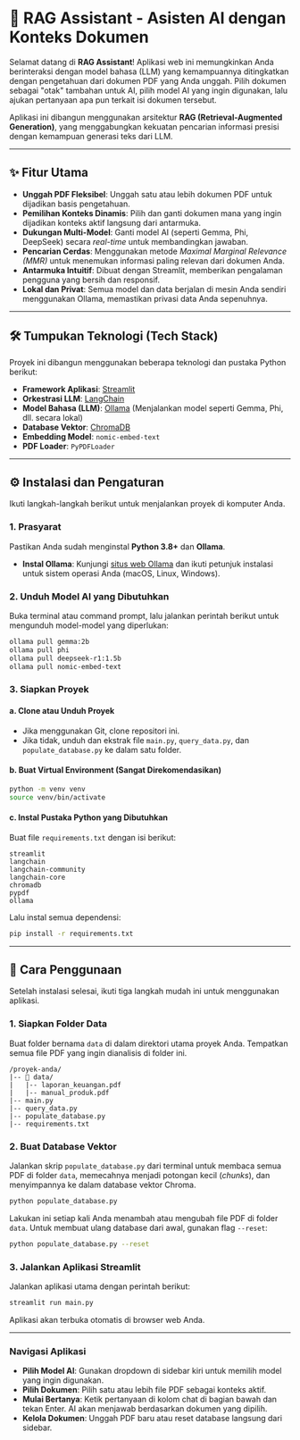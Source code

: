 # 🤖 RAG Assistant - Asisten AI dengan Konteks Dokumen

Selamat datang di **RAG Assistant**! Aplikasi web ini memungkinkan Anda berinteraksi dengan model bahasa (LLM) yang kemampuannya ditingkatkan dengan pengetahuan dari dokumen PDF yang Anda unggah. Pilih dokumen sebagai "otak" tambahan untuk AI, pilih model AI yang ingin digunakan, lalu ajukan pertanyaan apa pun terkait isi dokumen tersebut.

Aplikasi ini dibangun menggunakan arsitektur **RAG (Retrieval-Augmented Generation)**, yang menggabungkan kekuatan pencarian informasi presisi dengan kemampuan generasi teks dari LLM.

---

## ✨ Fitur Utama

- **Unggah PDF Fleksibel**: Unggah satu atau lebih dokumen PDF untuk dijadikan basis pengetahuan.
- **Pemilihan Konteks Dinamis**: Pilih dan ganti dokumen mana yang ingin dijadikan konteks aktif langsung dari antarmuka.
- **Dukungan Multi-Model**: Ganti model AI (seperti Gemma, Phi, DeepSeek) secara *real-time* untuk membandingkan jawaban.
- **Pencarian Cerdas**: Menggunakan metode *Maximal Marginal Relevance (MMR)* untuk menemukan informasi paling relevan dari dokumen Anda.
- **Antarmuka Intuitif**: Dibuat dengan Streamlit, memberikan pengalaman pengguna yang bersih dan responsif.
- **Lokal dan Privat**: Semua model dan data berjalan di mesin Anda sendiri menggunakan Ollama, memastikan privasi data Anda sepenuhnya.

---

## 🛠️ Tumpukan Teknologi (Tech Stack)

Proyek ini dibangun menggunakan beberapa teknologi dan pustaka Python berikut:

* **Framework Aplikasi**: [Streamlit](https://streamlit.io/)
* **Orkestrasi LLM**: [LangChain](https://www.langchain.com/)
* **Model Bahasa (LLM)**: [Ollama](https://ollama.com/) (Menjalankan model seperti Gemma, Phi, dll. secara lokal)
* **Database Vektor**: [ChromaDB](https://www.trychroma.com/)
* **Embedding Model**: `nomic-embed-text`
* **PDF Loader**: `PyPDFLoader`
---

## ⚙️ Instalasi dan Pengaturan

Ikuti langkah-langkah berikut untuk menjalankan proyek di komputer Anda.

### 1. Prasyarat

Pastikan Anda sudah menginstal **Python 3.8+** dan **Ollama**.

- **Instal Ollama**: Kunjungi [situs web Ollama](https://ollama.com/) dan ikuti petunjuk instalasi untuk sistem operasi Anda (macOS, Linux, Windows).

### 2. Unduh Model AI yang Dibutuhkan

Buka terminal atau command prompt, lalu jalankan perintah berikut untuk mengunduh model-model yang diperlukan:

```bash
ollama pull gemma:2b
ollama pull phi
ollama pull deepseek-r1:1.5b
ollama pull nomic-embed-text
```

### 3. Siapkan Proyek

#### a. Clone atau Unduh Proyek

- Jika menggunakan Git, clone repositori ini.
- Jika tidak, unduh dan ekstrak file `main.py`, `query_data.py`, dan `populate_database.py` ke dalam satu folder.

#### b. Buat Virtual Environment (Sangat Direkomendasikan)

```bash
python -m venv venv
source venv/bin/activate
```

#### c. Instal Pustaka Python yang Dibutuhkan

Buat file `requirements.txt` dengan isi berikut:

```
streamlit
langchain
langchain-community
langchain-core
chromadb
pypdf
ollama
```

Lalu instal semua dependensi:

```bash
pip install -r requirements.txt
```

---

## 🚀 Cara Penggunaan

Setelah instalasi selesai, ikuti tiga langkah mudah ini untuk menggunakan aplikasi.

### 1. Siapkan Folder Data

Buat folder bernama `data` di dalam direktori utama proyek Anda. Tempatkan semua file PDF yang ingin dianalisis di folder ini.

```
/proyek-anda/
|-- 📂 data/
|   |-- laporan_keuangan.pdf
|   |-- manual_produk.pdf
|-- main.py
|-- query_data.py
|-- populate_database.py
|-- requirements.txt
```

### 2. Buat Database Vektor

Jalankan skrip `populate_database.py` dari terminal untuk membaca semua PDF di folder `data`, memecahnya menjadi potongan kecil (*chunks*), dan menyimpannya ke dalam database vektor Chroma.

```bash
python populate_database.py
```

Lakukan ini setiap kali Anda menambah atau mengubah file PDF di folder `data`. Untuk membuat ulang database dari awal, gunakan flag `--reset`:

```bash
python populate_database.py --reset
```

### 3. Jalankan Aplikasi Streamlit

Jalankan aplikasi utama dengan perintah berikut:

```bash
streamlit run main.py
```

Aplikasi akan terbuka otomatis di browser web Anda.

---

### Navigasi Aplikasi

- **Pilih Model AI**: Gunakan dropdown di sidebar kiri untuk memilih model yang ingin digunakan.
- **Pilih Dokumen**: Pilih satu atau lebih file PDF sebagai konteks aktif.
- **Mulai Bertanya**: Ketik pertanyaan di kolom chat di bagian bawah dan tekan Enter. AI akan menjawab berdasarkan dokumen yang dipilih.
- **Kelola Dokumen**: Unggah PDF baru atau reset database langsung dari sidebar.